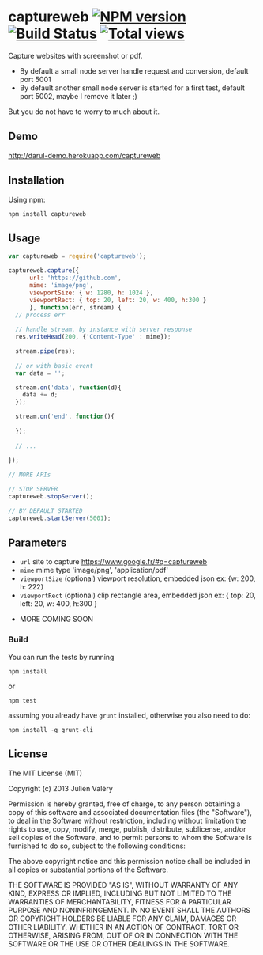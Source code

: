 captureweb [![NPM version](https://badge.fury.io/js/captureweb.png)](http://badge.fury.io/js/captureweb) [![Build Status](https://travis-ci.org/darul75/captureweb.png?branch=master)](https://travis-ci.org/darul75/captureweb) [![Total views](https://sourcegraph.com/api/repos/github.com/darul75/captureweb/counters/views.png)](https://sourcegraph.com/github.com/darul75/captureweb)
=====================

Capture websites with screenshot or pdf.

* By default a small node server handle request and conversion, default port 5001
* By default another small node server is started for a first test, default port 5002, maybe I remove it later ;)

But you do not have to worry to much about it.

Demo
------------
http://darul-demo.herokuapp.com/captureweb

Installation
------------

Using npm:

```
npm install captureweb
```


Usage
-------------

```javascript
var captureweb = require('captureweb');

captureweb.capture({
      url: 'https://github.com', 
      mime: 'image/png', 
      viewportSize: { w: 1280, h: 1024 },
      viewportRect: { top: 20, left: 20, w: 400, h:300 }
      }, function(err, stream) {
  // process err
  
  // handle stream, by instance with server response
  res.writeHead(200, {'Content-Type' : mime});

  stream.pipe(res);
  
  // or with basic event 
  var data = '';		        

  stream.on('data', function(d){ 
    data += d; 
  });

  stream.on('end', function(){
		
  });
	
  // ...
	
});

// MORE APIs

// STOP SERVER
captureweb.stopServer();

// BY DEFAULT STARTED
captureweb.startServer(5001);

```    
    
## Parameters

* `url` site to capture https://www.google.fr/#q=captureweb
* `mime` mime type 'image/png', 'application/pdf'
* `viewportSize` (optional) viewport resolution, embedded json ex: {w: 200, h: 222}
* `viewportRect` (optional) clip rectangle area, embedded json ex: { top: 20, left: 20, w: 400, h:300 }
- MORE COMING SOON

### Build

You can run the tests by running

```
npm install
```
or
```
npm test
```

assuming you already have `grunt` installed, otherwise you also need to do:

```
npm install -g grunt-cli
```

## License

The MIT License (MIT)

Copyright (c) 2013 Julien Valéry

Permission is hereby granted, free of charge, to any person obtaining a copy
of this software and associated documentation files (the "Software"), to deal
in the Software without restriction, including without limitation the rights
to use, copy, modify, merge, publish, distribute, sublicense, and/or sell
copies of the Software, and to permit persons to whom the Software is
furnished to do so, subject to the following conditions:

The above copyright notice and this permission notice shall be included in
all copies or substantial portions of the Software.

THE SOFTWARE IS PROVIDED "AS IS", WITHOUT WARRANTY OF ANY KIND, EXPRESS OR
IMPLIED, INCLUDING BUT NOT LIMITED TO THE WARRANTIES OF MERCHANTABILITY,
FITNESS FOR A PARTICULAR PURPOSE AND NONINFRINGEMENT. IN NO EVENT SHALL THE
AUTHORS OR COPYRIGHT HOLDERS BE LIABLE FOR ANY CLAIM, DAMAGES OR OTHER
LIABILITY, WHETHER IN AN ACTION OF CONTRACT, TORT OR OTHERWISE, ARISING FROM,
OUT OF OR IN CONNECTION WITH THE SOFTWARE OR THE USE OR OTHER DEALINGS IN
THE SOFTWARE.




